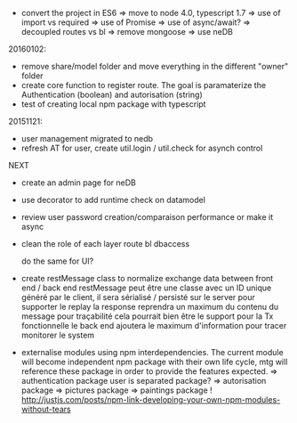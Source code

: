 * convert the project in ES6
	=> move to node 4.0, typescript 1.7
	=> use of import vs required
	=> use of Promise
		=> use of async/await?
	=> decoupled routes vs bl
	=> remove mongoose
	=> use neDB

20160102:
* remove share/model folder and move everything in the different "owner" folder
* create core function to register route. The goal is paramaterize the Authentication (boolean) and autorisation (string)
* test of creating local npm package with typescript

20151121:
* user management migrated to nedb
* refresh AT for user, create util.login / util.check for asynch control


NEXT
*	create an admin page for neDB
* 	use decorator to add runtime check on datamodel
* 	review user password creation/comparaison performance or make it async
* 	clean the role of each layer
	route
	bl
	dbaccess

	do the same for UI?

* 	create restMessage class to normalize exchange data between front end / back end
	restMessage peut être une classe avec un ID unique généré par le client,
	il sera sérialisé / persisté sur le server pour supporter le replay
	la response reprendra un maximum du contenu du message pour traçabilité
	cela pourrait bien être le support pour la Tx fonctionnelle
	le back end ajoutera le maximum d'information pour tracer monitorer le system



* externalise modules using npm interdependencies. The current module will become independent npm package with their own life cycle, mtg will reference these package in order to provide the features expected.
	=> authentication package
		user is separated package?
	=> autorisation package
	=> pictures package
	=> paintings package
	!
	http://justjs.com/posts/npm-link-developing-your-own-npm-modules-without-tears

